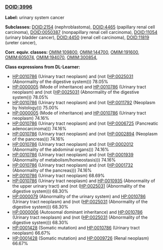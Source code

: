 
### [DOID:3996](http://purl.obolibrary.org/obo/DOID_3996)
**Label:** urinary system cancer

**Subclasses:** [DOID:2154](http://purl.obolibrary.org/obo/DOID_2154) (nephroblastoma), [DOID:4465](http://purl.obolibrary.org/obo/DOID_4465) (papillary renal cell carcinoma), [DOID:0050387](http://purl.obolibrary.org/obo/DOID_0050387) (nonpapillary renal cell carcinoma), [DOID:11054](http://purl.obolibrary.org/obo/DOID_11054) (urinary bladder cancer), [DOID:4450](http://purl.obolibrary.org/obo/DOID_4450) (renal cell carcinoma), [DOID:11819](http://purl.obolibrary.org/obo/DOID_11819) (ureter cancer), 

**Corr. equiv. classes:** [OMIM:109800](http://purl.obolibrary.org/obo/OMIM_109800), [OMIM:144700](http://purl.obolibrary.org/obo/OMIM_144700), [OMIM:191600](http://purl.obolibrary.org/obo/OMIM_191600), [OMIM:605074](http://purl.obolibrary.org/obo/OMIM_605074), [OMIM:194070](http://purl.obolibrary.org/obo/OMIM_194070), [OMIM:300854](http://purl.obolibrary.org/obo/OMIM_300854), 

**Class expressions from DL-Learner:**

- [HP:0010786](http://purl.obolibrary.org/obo/HP_0010786) (Urinary tract neoplasm) and (not ([HP:0025031](http://purl.obolibrary.org/obo/HP_0025031) (Abnormality of the digestive system))) 78.05%
- [HP:0000005](http://purl.obolibrary.org/obo/HP_0000005) (Mode of inheritance) and [HP:0010786](http://purl.obolibrary.org/obo/HP_0010786) (Urinary tract neoplasm) and (not ([HP:0025031](http://purl.obolibrary.org/obo/HP_0025031) (Abnormality of the digestive system))) 78.05%
- [HP:0010786](http://purl.obolibrary.org/obo/HP_0010786) (Urinary tract neoplasm) and (not ([HP:0011792](http://purl.obolibrary.org/obo/HP_0011792) (Neoplasm by histology))) 75.00%
- [HP:0000005](http://purl.obolibrary.org/obo/HP_0000005) (Mode of inheritance) and [HP:0010786](http://purl.obolibrary.org/obo/HP_0010786) (Urinary tract neoplasm) 74.16%
- [HP:0010786](http://purl.obolibrary.org/obo/HP_0010786) (Urinary tract neoplasm) and (not ([HP:0006725](http://purl.obolibrary.org/obo/HP_0006725) (Pancreatic adenocarcinoma))) 74.16%
- [HP:0010786](http://purl.obolibrary.org/obo/HP_0010786) (Urinary tract neoplasm) and (not ([HP:0002894](http://purl.obolibrary.org/obo/HP_0002894) (Neoplasm of the pancreas))) 74.16%
- [HP:0010786](http://purl.obolibrary.org/obo/HP_0010786) (Urinary tract neoplasm) and (not ([HP:0002012](http://purl.obolibrary.org/obo/HP_0002012) (Abnormality of the abdominal organs))) 74.16%
- [HP:0010786](http://purl.obolibrary.org/obo/HP_0010786) (Urinary tract neoplasm) and (not ([HP:0001939](http://purl.obolibrary.org/obo/HP_0001939) (Abnormality of metabolism/homeostasis))) 74.16%
- [HP:0010786](http://purl.obolibrary.org/obo/HP_0010786) (Urinary tract neoplasm) and (not ([HP:0001732](http://purl.obolibrary.org/obo/HP_0001732) (Abnormality of the pancreas))) 74.16%
- [HP:0010786](http://purl.obolibrary.org/obo/HP_0010786) (Urinary tract neoplasm) 68.69%
- [HP:0010786](http://purl.obolibrary.org/obo/HP_0010786) (Urinary tract neoplasm) and [HP:0010935](http://purl.obolibrary.org/obo/HP_0010935) (Abnormality of the upper urinary tract) and (not ([HP:0025031](http://purl.obolibrary.org/obo/HP_0025031) (Abnormality of the digestive system))) 68.30%
- [HP:0000079](http://purl.obolibrary.org/obo/HP_0000079) (Abnormality of the urinary system) and [HP:0010786](http://purl.obolibrary.org/obo/HP_0010786) (Urinary tract neoplasm) and (not ([HP:0025031](http://purl.obolibrary.org/obo/HP_0025031) (Abnormality of the digestive system))) 68.30%
- [HP:0000006](http://purl.obolibrary.org/obo/HP_0000006) (Autosomal dominant inheritance) and [HP:0010786](http://purl.obolibrary.org/obo/HP_0010786) (Urinary tract neoplasm) and (not ([HP:0025031](http://purl.obolibrary.org/obo/HP_0025031) (Abnormality of the digestive system))) 68.30%
- [HP:0001428](http://purl.obolibrary.org/obo/HP_0001428) (Somatic mutation) and [HP:0010786](http://purl.obolibrary.org/obo/HP_0010786) (Urinary tract neoplasm) 66.67%
- [HP:0001428](http://purl.obolibrary.org/obo/HP_0001428) (Somatic mutation) and [HP:0009726](http://purl.obolibrary.org/obo/HP_0009726) (Renal neoplasm) 66.67%


